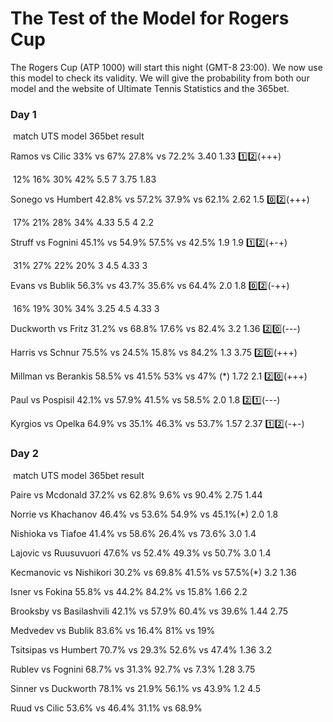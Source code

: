 # The Test of the Model for Rogers Cup

The Rogers Cup (ATP 1000) will start this night (GMT-8 23:00). We now use this model to check its validity. We will give the probability from both our model and the website of Ultimate Tennis Statistics and the 365bet.

### Day 1

​     match                   	 UTS                   model                        365bet                      result

Ramos vs Cilic      	33%  vs  67%      27.8% vs 72.2%           3.40         1.33              :one::two:(+++)

​																12% 16% 30% 42%      5.5   7   3.75   1.83

Sonego vs Humbert   42.8% vs 57.2%    37.9% vs 62.1%          2.62          1.5  		      :zero::two:(+++)

​																17% 21% 28% 34%		4.33  5.5  4  2.2 

Struff vs Fognini       45.1% vs 54.9%     57.5% vs 42.5%         1.9            1.9               :one::two:(+-+)

​																 31% 27% 22% 20%  	 3   4.5  4.33   3

Evans vs Bublik        56.3% vs 43.7%     35.6% vs 64.4%         2.0            1.8               :zero::two:(-++)

​																 16% 19% 30% 34%       3.25 4.5 4.33 3 

Duckworth vs Fritz    31.2% vs 68.8%     17.6% vs 82.4%         3.2            1.36             :two::zero:(---)

Harris vs Schnur        75.5% vs 24.5%    15.8% vs 84.2%			1.3            3.75 	    	:two::zero:(+++)

Millman vs Berankis   58.5% vs 41.5%      53% vs 47% (*)       1.72           2.1   			 :two::zero:(+++)

Paul vs Pospisil          42.1% vs 57.9%     41.5% vs 58.5%         2.0            1.8			   :two::one:(---)

Kyrgios vs Opelka      64.9% vs 35.1%     46.3% vs 53.7%        1.57          2.37             :one::two:(-+-)



### Day 2

​     match                   	 UTS                   model                        365bet                      result

Paire vs Mcdonald       37.2% vs 62.8%   9.6% vs 90.4%           2.75         1.44

Norrie vs Khachanov    46.4% vs 53.6%   54.9% vs 45.1%(*)     2.0           1.8

Nishioka vs Tiafoe       41.4% vs 58.6%	26.4% vs 73.6% 		 3.0           1.4

Lajovic vs Ruusuvuori  47.6% vs 52.4%    49.3% vs 50.7%        3.0           1.4

Kecmanovic vs Nishikori 30.2% vs 69.8%  41.5% vs 57.5%(*)    3.2           1.36

Isner vs Fokina             55.8% vs 44.2%    84.2% vs 15.8%        1.66         2.2

Brooksby vs Basilashvili 42.1% vs 57.9%   60.4% vs 39.6%        1.44         2.75

Medvedev vs Bublik      83.6% vs 16.4%    81% vs 19%

Tsitsipas vs Humbert      70.7% vs 29.3%     52.6% vs 47.4%      1.36         3.2

Rublev vs Fognini         68.7% vs 31.3%     92.7% vs 7.3% 		1.28         3.75

Sinner vs Duckworth      78.1% vs 21.9%    56.1% vs 43.9%      1.2           4.5

Ruud vs Cilic                53.6% vs 46.4%    31.1% vs 68.9%     

​     
